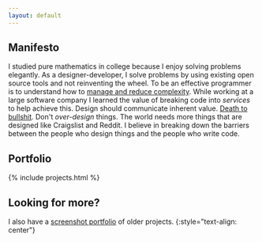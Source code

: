 ```yaml
---
layout: default
---
```


## Manifesto

I studied pure mathematics in college because I enjoy solving problems
elegantly. As a designer-developer, I solve problems by using existing open
source tools and not reinventing the wheel. To be an effective programmer is to
understand how to [manage and reduce complexity][3]. While working at a large
software company I learned the value of breaking code into *services* to help
achieve this. Design should communicate inherent value. [Death to bullshit][1].
Don't *over-design*  things. The world needs more things that are designed like
Craigslist and Reddit. I believe in breaking down the barriers between the
people who design things and the people who write code.

## Portfolio

{% include projects.html %}

## Looking for more?

I also have a [screenshot portfolio][2] of older projects.
{:style="text-align: center"}

[1]: http://www.slideshare.net/bradfrostweb/death-to-bullshit
[2]: https://www.flickr.com/photos/benjamin_knight/sets
[3]: https://twitter.com/soopa/status/403209186273923072
